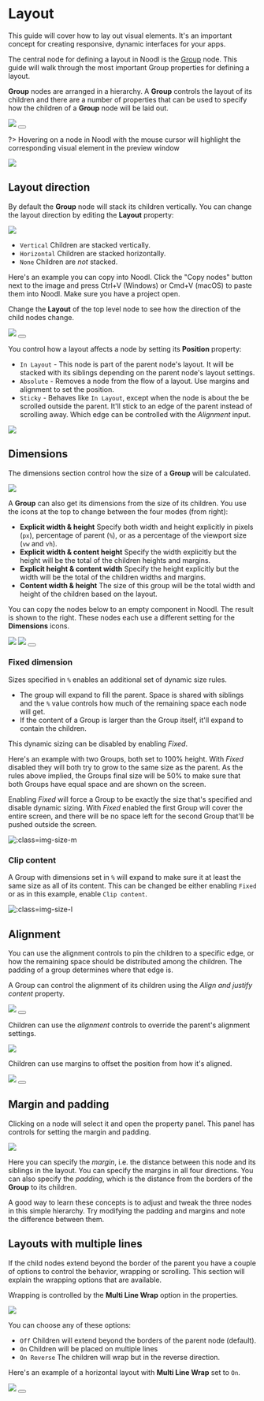 # Layout

This guide will cover how to lay out visual elements. It's an important concept for creating responsive, dynamic interfaces for your apps.

The central node for defining a layout in Noodl is the [Group](nodes/visual/group) node. This guide will walk through the most important Group properties for defining a layout.

**Group** nodes are arranged in a hierarchy. A **Group** controls the layout of its children and there are a number of properties that can be used to specify how the children of a **Group** node will be laid out.

<div class="ndl-images">
    <img src="/guides/layouts/groups.png" class="ndl-image med"></img>  
     <button class="ndl-copy-nodes-button" onClick='copyJsonToClipboard({"nodes":[{"id":"5a81ad6d-b8eb-16f8-e2b3-3533c0a05462","type":"Group","label":"Group","x":176,"y":140.5,"parameters":{"backgroundColor":"#FFFFFF"},"ports":[],"children":[{"id":"999f7f8b-6678-ed24-5ea9-08b25e1b394e","type":"Group","x":196,"y":186.5,"parameters":{"marginTop":{"value":20,"unit":"px"},"marginLeft":{"value":20,"unit":"px"},"marginRight":{"value":20,"unit":"px"},"marginBottom":{"value":20,"unit":"px"},"paddingTop":{"value":50,"unit":"px"},"paddingLeft":{"value":50,"unit":"px"},"paddingRight":{"value":50,"unit":"px"},"paddingBottom":{"value":50,"unit":"px"},"backgroundColor":"#DBDBDB"},"ports":[],"children":[{"id":"ddde9610-f9a6-03bd-bb46-4a67d56a2180","type":"Group","x":216,"y":232.5,"parameters":{"backgroundColor":"#B5B5B5"},"ports":[],"children":[]}]}]}],"connections":[]})'></button>
</div>

?> Hovering on a node in Noodl with the mouse cursor will highlight the corresponding visual element in the preview window

<div class="ndl-images">
    <img src="/guides/layouts/hover.gif" class="ndl-image med"></img>
</div>

## Layout direction

By default the **Group** node will stack its children vertically. You can change the layout direction by editing the **Layout** property:

<div class="ndl-images">
    <img src="/guides/layouts/layout-prop.png" class="ndl-image med"></img>  
</div>

- `Vertical` Children are stacked vertically.
- `Horizontal` Children are stacked horizontally.
- `None` Children are _not_ stacked.

Here's an example you can copy into Noodl. Click the "Copy nodes" button next to the image and press Ctrl+V (Windows) or Cmd+V (macOS) to paste them into Noodl. Make sure you have a project open.

Change the **Layout** of the top level node to see how the direction of the child nodes change.

<div class="ndl-images">
    <img src="/guides/layouts/layout-dir.png" class="ndl-image med"></img>  
     <button class="ndl-copy-nodes-button" onClick='copyJsonToClipboard({"nodes":[{"id":"9f88e7d6-959c-7946-f66d-3db6257d522b","type":"Group","label":"Layout node","x":290,"y":395,"parameters":{"sizeMode":"explicit","backgroundColor":"#E6E6E6"},"ports":[],"children":[{"id":"8a0b2c8c-c534-bdcc-102d-2905b48d8885","type":"Group","x":310,"y":456,"parameters":{"marginTop":{"value":5,"unit":"px"},"marginLeft":{"value":5,"unit":"px"},"marginRight":{"value":5,"unit":"px"},"marginBottom":{"value":5,"unit":"px"},"backgroundColor":"#C2C2C2","width":{"value":100,"unit":"px"},"height":{"value":100,"unit":"px"}},"ports":[],"children":[]},{"id":"bcfa83ad-f05f-d7ff-13a4-f82ac19bd664","type":"Group","x":310,"y":502,"parameters":{"marginTop":{"value":5,"unit":"px"},"marginLeft":{"value":5,"unit":"px"},"marginRight":{"value":5,"unit":"px"},"marginBottom":{"value":5,"unit":"px"},"backgroundColor":"#C2C2C2","width":{"value":100,"unit":"px"},"height":{"value":100,"unit":"px"}},"ports":[],"children":[]},{"id":"35c2039f-5f12-3dab-bc94-a7c630aa9698","type":"Group","x":310,"y":548,"parameters":{"marginTop":{"value":5,"unit":"px"},"marginLeft":{"value":5,"unit":"px"},"marginRight":{"value":5,"unit":"px"},"marginBottom":{"value":5,"unit":"px"},"backgroundColor":"#C2C2C2","width":{"value":100,"unit":"px"},"height":{"value":100,"unit":"px"}},"ports":[],"children":[]}]}],"connections":[]})'></button>
</div>

You control how a layout affects a node by setting its **Position** property:

- `In Layout` - This node is part of the parent node's layout. It will be stacked with its siblings depending on the parent node's layout settings.
- `Absolute` - Removes a node from the flow of a layout. Use margins and alignment to set the position.
- `Sticky` - Behaves like `In Layout`, except when the node is about the be scrolled outside the parent. It'll stick to an edge of the parent instead of scrolling away. Which edge can be controlled with the _Alignment_ input.

<div class="ndl-images">
    <img src="/guides/layouts/layout-absolute.png" class="ndl-image med"></img>  
</div>

## Dimensions

The dimensions section control how the size of a **Group** will be calculated.

<div class="ndl-images">
    <img src="/guides/layouts/dims-1.png" class="ndl-image med"></img>  
</div>

A **Group** can also get its dimensions from the size of its children. You use the icons at the top to change between the four modes (from right):

- **Explicit width & height** Specify both width and height explicitly in  pixels (`px`), percentage of parent (`%`), or as a percentage of the viewport size (`vw` and `vh`).
- **Explicit width & content height** Specify the width explicitly but the height will be the total of the children heights and margins.
- **Explicit height & content width** Specify the height explicitly but the width will be the total of the children widths and margins.
- **Content width & height** The size of this group will be the total width and height of the children based on the layout.

You can copy the nodes below to an empty component in Noodl. The result is shown to the right. These nodes each use a different setting for the **Dimensions** icons.

<div class="ndl-images">
    <img src="/guides/layouts/content-size-nodes.png" class="ndl-image small"></img>  
     <img src="/guides/layouts/content-size-example.png" class="ndl-image small"></img> 
      <button class="ndl-copy-nodes-button" onClick='copyJsonToClipboard({"nodes":[{"id":"3aad82a0-9636-d391-b31c-06f66be77bdc","type":"Group","x":243,"y":178,"parameters":{"backgroundColor":"#FFFFFF"},"ports":[],"children":[{"id":"61757927-9c6c-3afb-a964-1492a5ff5a90","type":"Group","label":"Content height","x":263,"y":224,"parameters":{"sizeMode":"contentHeight","backgroundColor":"#D6D6D6","marginBottom":{"value":20,"unit":"px"},"width":{"value":100,"unit":"px"}},"ports":[],"children":[{"id":"cefc770e-47c0-ddfd-0caa-b88831ce8e8f","type":"Circle","x":283,"y":285,"parameters":{"fillColor":"#858585","size":50},"ports":[],"children":[]}]},{"id":"ccdbfc6b-8138-cc99-6ffc-aaf6b5c4b56e","type":"Group","label":"Content size","x":263,"y":331,"parameters":{"sizeMode":"contentSize","backgroundColor":"#D6D6D6","marginBottom":{"value":20,"unit":"px"}},"ports":[],"children":[{"id":"cef82662-86c6-43d7-5221-fa47869a5043","type":"Circle","x":283,"y":392,"parameters":{"fillColor":"#858585","size":50},"ports":[],"children":[]}]},{"id":"000843d3-fdf9-7638-67e3-42617b66bf4f","type":"Group","label":"Content width","x":263,"y":438,"parameters":{"sizeMode":"contentWidth","backgroundColor":"#D6D6D6","height":{"value":100,"unit":"px"}},"ports":[],"children":[{"id":"f94a589b-b042-9f9e-1d2f-0599a5fe2f41","type":"Circle","x":283,"y":499,"parameters":{"fillColor":"#858585","size":50},"ports":[],"children":[]}]}]}],"connections":[]})'></button> 
</div>

### Fixed dimension

Sizes specified in `%` enables an additional set of dynamic size rules. 
- The group will expand to fill the parent. Space is shared with siblings and the `%` value controls how much of the remaining space each node will get.
- If the content of a Group is larger than the Group itself, it'll expand to contain the children.

This dynamic sizing can be disabled by enabling _Fixed_.

Here's an example with two Groups, both set to 100% height. With _Fixed_ disabled they will both try to grow to the same size as the parent. As the rules above implied, the Groups final size will be 50% to make sure that both Groups have equal space and are shown on the screen.

Enabling _Fixed_ will force a Group to be exactly the size that's specified and disable dynamic sizing. With _Fixed_ enabled the first Group will cover the entire screen, and there will be no space left for the second Group that'll be pushed outside the screen.

![](layouts/fixed-height.gif ':class=img-size-m')

### Clip content

A Group with dimensions set in `%` will expand to make sure it at least the same size as all of its content.
This can be changed be either enabling `Fixed` or as in this example, enable `Clip content`. 

![](layouts/clip.gif ':class=img-size-l')

## Alignment

You can use the alignment controls to pin the children to a specific edge, or how the remaining space should be distributed among the children. The padding of a group determines where that edge is.

A Group can control the alignment of its children using the _Align and justify content_ property.

<div class="ndl-images">
    <img src="guides/layouts/alignment.gif" class="ndl-image large">
      <button class="ndl-copy-nodes-button" onClick='copyJsonToClipboard({"nodes":[{"id":"6bede195-ea0c-d5ca-a315-500079267560","type":"Group","x":198.0,"y":196,"parameters":{"backgroundColor":"#D6D6D6"},"children":[{"id":"b5beb893-c7ae-9467-da03-0032b8221ab6","type":"Circle","x":218.0,"y":242,"parameters":{"fillColor":"#858585"}},{"id":"0404c68a-525c-f975-60d3-8d0f7143abb7","type":"Circle","x":218.0,"y":288,"parameters":{"fillColor":"#858585"}},{"id":"b2b85213-f75e-7d0b-050e-dbee3c312fd7","type":"Circle","x":218.0,"y":334,"parameters":{"fillColor":"#858585"}}]}]})'></button> 
</div>

Children can use the _alignment_ controls to override the parent's alignment settings.

<div class="ndl-images">
    <img src="/guides/layouts/align-props.png" class="ndl-image med"></img>  
</div>

Children can use margins to offset the position from how it's aligned.

<div class="ndl-images">
    <img src="/guides/layouts/align.gif" class="ndl-image large">
      <button class="ndl-copy-nodes-button" onClick='copyJsonToClipboard({"nodes":[{"id":"8a968ff3-9099-fc23-eaef-b3f3c2f8a271","type":"Group","label":"Layout None","x":-124.8300537163023,"y":231.19983547495616,"parameters":{"backgroundColor":"#FFFFFF","flexDirection":"none"},"ports":[],"children":[{"id":"6c2df5ce-7596-06da-a5c5-335275501d64","type":"Circle","x":-104.8300537163023,"y":292.19983547495616,"parameters":{"fillColor":"#C9C9C9","alignY":"top","alignX":"left"},"ports":[],"children":[]}]}],"connections":[]})'></button> 
</div>

## Margin and padding

Clicking on a node will select it and open the property panel. This panel has controls for setting the margin and padding.

<div class="ndl-images">
    <img src="/guides/layouts/margin-and-padding-props.png" class="ndl-image small"></img>
</div>

Here you can specify the _margin_, i.e. the distance between this node and its siblings in the layout. You can specify the margins in all four directions. You can also specify the _padding_, which is the distance from the borders of the **Group** to its children.

A good way to learn these concepts is to adjust and tweak the three nodes in this simple hierarchy. Try modifying the padding and margins and note the difference between them.

## Layouts with multiple lines

If the child nodes extend beyond the border of the parent you have a couple of options to control the behavior, wrapping or scrolling. This section will explain the wrapping options that are available.

Wrapping is controlled by the **Multi Line Wrap** option in the properties.

<div class="ndl-images">
    <img src="/guides/layouts/wrap.png" class="ndl-image med"></img>  
</div>

You can choose any of these options:

- `Off` Children will extend beyond the borders of the parent node (default).
- `On` Children will be placed on multiple lines
- `On Reverse` The children will wrap but in the reverse direction.

Here's an example of a horizontal layout with **Multi Line Wrap** set to `On`.

<div class="ndl-images">
    <img src="guides/layouts/multi-line.gif" class="ndl-image large">
      <button class="ndl-copy-nodes-button" onClick='copyJsonToClipboard({"nodes":[{"id":"4ea33114-1bd2-d35a-79b6-9c6daf4ba473","type":"Group","x":198.0,"y":196.0,"parameters":{"backgroundColor":"#D6D6D6","flexDirection":"row","flexWrap":"wrap"},"children":[{"id":"beeb24c5-2bf0-ca33-62ce-b448a10f1b09","type":"Circle","x":218.0,"y":242.0,"parameters":{"fillColor":"#858585"}},{"id":"1742b597-6ee5-dd00-0781-ec3c368b9bdc","type":"Circle","x":218.0,"y":288.0,"parameters":{"fillColor":"#858585"}},{"id":"e4fc4976-3c13-4a5d-701c-ef3a72eb17b5","type":"Circle","x":218.0,"y":334.0,"parameters":{"fillColor":"#858585"}},{"id":"37441ff4-81ac-47ac-2882-8d3f5a4151b4","type":"Circle","x":251.53808416795107,"y":210.45256017010956,"parameters":{"fillColor":"#858585"}},{"id":"4d7a3378-7b80-1f6d-c0cd-285360f291f6","type":"Circle","x":251.53808416795107,"y":256.45256017010956,"parameters":{"fillColor":"#858585"}},{"id":"b1a7b659-7519-e8ea-f4f5-96bba6954b81","type":"Circle","x":251.53808416795107,"y":302.45256017010956,"parameters":{"fillColor":"#858585"}}]}]})'></button> 
</div>